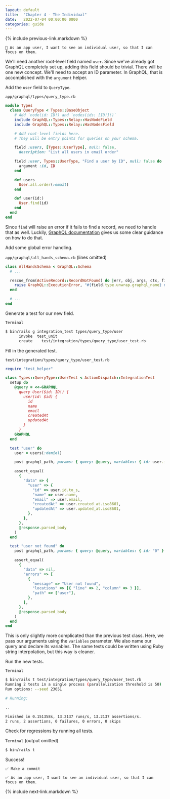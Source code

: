 ```yaml
---
layout: default
title:  "Chapter 4 - The Individual"
date:   2022-07-04 00:00:00 0000
categories: guide
---
```


{% include previous-link.markdown %}

```
📝 As an app user, I want to see an individual user, so that I can focus on them.
```

We'll need another root-level field named `user`. Since we've already got GraphQL completely set up, adding this field should be trivial. There will be one new concept. We'll need to accept an ID parameter. In GraphQL, that is accomplished with the `argument` helper.

Add the `user` field to `QueryType`.

`app/graphql/types/query_type.rb`

```ruby
module Types
  class QueryType < Types::BaseObject
    # Add `node(id: ID!) and `nodes(ids: [ID!]!)`
    include GraphQL::Types::Relay::HasNodeField
    include GraphQL::Types::Relay::HasNodesField

    # Add root-level fields here.
    # They will be entry points for queries on your schema.

    field :users, [Types::UserType], null: false,
      description: "List all users in email order"

    field :user, Types::UserType, "Find a user by ID", null: false do
      argument :id, ID
    end

    def users
      User.all.order(:email)
    end

    def user(id:)
      User.find(id)
    end
  end
end
```

Since `find` will raise an error if it fails to find a record, we need to handle that as well. Luckily, [GraphQL documentation](https://graphql-ruby.org/errors/error_handling.html) gives us some clear guidance on how to do that.

Add some global error handling.

`app/graphql/all_hands_schema.rb` (lines omitted)

```ruby
class AllHandsSchema < GraphQL::Schema
  # ...

  rescue_from(ActiveRecord::RecordNotFound) do |err, obj, args, ctx, field|
    raise GraphQL::ExecutionError, "#{field.type.unwrap.graphql_name} not found"
  end

  # ...
end
```

Generate a test for our new field.

`Terminal`

```bash
$ bin/rails g integration_test types/query_type/user
      invoke  test_unit
      create    test/integration/types/query_type/user_test.rb
```

Fill in the generated test.

`test/integration/types/query_type/user_test.rb`

```ruby
require "test_helper"

class Types::QueryType::UserTest < ActionDispatch::IntegrationTest
  setup do
    @query = <<~GRAPHQL
      query User($id: ID!) {
        user(id: $id) {
          id
          name
          email
          createdAt
          updatedAt
        }
      }
    GRAPHQL
  end

  test "user" do
    user = users(:daniel)

    post graphql_path, params: { query: @query, variables: { id: user.id } }

    assert_equal(
      {
        "data" => {
          "user" => {
            "id" => user.id.to_s,
            "name" => user.name,
            "email" => user.email,
            "createdAt" => user.created_at.iso8601,
            "updatedAt" => user.updated_at.iso8601,
          },
        },
      },
      @response.parsed_body
    )
  end

  test "user not found" do
    post graphql_path, params: { query: @query, variables: { id: "0" } }

    assert_equal(
      {
        "data" => nil,
        "errors" => [
          {
            "message" => "User not found",
            "locations" => [{ "line" => 2, "column" => 3 }],
            "path" => ["user"],
          },
        ],
      },
      @response.parsed_body
    )
  end
end
```

This is only slightly more complicated than the previous test class. Here, we pass our arguments using the `variables` parameter. We also name our query and declare its variables. The same tests could be written using Ruby string interpolation, but this way is cleaner.

Run the new tests.

`Terminal`

```bash
$ bin/rails t test/integration/types/query_type/user_test.rb
Running 2 tests in a single process (parallelization threshold is 50)
Run options: --seed 23651

# Running:

..

Finished in 0.151358s, 13.2137 runs/s, 13.2137 assertions/s.
2 runs, 2 assertions, 0 failures, 0 errors, 0 skips
```

Check for regressions by running all tests.

`Terminal` (output omitted)

```bash
$ bin/rails t
```

Success!

```
✅ Make a commit
```

```
✅ As an app user, I want to see an individual user, so that I can focus on them.
```

{% include next-link.markdown %}
